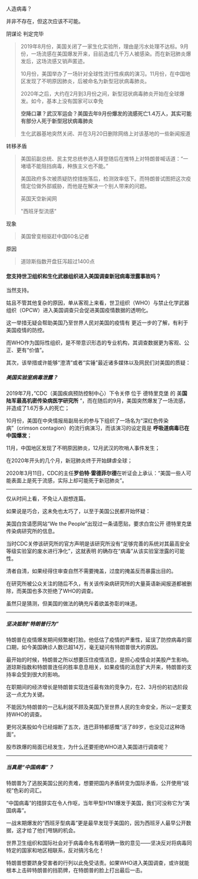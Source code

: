 人造病毒？

并非不存在，但这次应该不可能。

阴谋论 判定完毕

> 2019年8月份，美国关闭了一家生化实验所，理由是污水处理不达标。9月份，一场流感在美国爆发开来，目前造成几千万人被感染。而在新冠肺炎爆发后，这场流感又销声匿迹。
>
> 10月份，美国举办了一场针对全球性流行性疾病的演习。11月份，在中国地区发现了不明原因肺炎，后被命名为新型冠状病毒肺炎。
>
> 2020年之后，大约在2月到3月份之间，新型冠状病毒肺炎开始在全球爆发。如今，基本上没有国家可以幸免
>
> **空降口罩？武汉军运会？美国去年9月份爆发的流感死亡1.4万人，其实可能有部分人死于新型冠状病毒肺炎**
>
> 生化武器基地突然关闭、并在3月20日删除网络上对该基地的一些新闻报道

转移矛盾

> 美国前副总统、民主党总统参选人拜登随后在推特上对特朗普喊话道：“一堵墙不能阻挡病毒，种族主义也不能。”
>
>  美国政府多次被质疑防控措施落后，检测效率低下。而特朗普试图把这次疫情定位做外部威胁，而他是在解决一个别人带来的问题。
>
> 英国天空新闻网
>
> "西班牙型流感"

现象

> 美国曾变相驱赶中国60名记者

原因

> 道琼斯指数开盘狂泻超过1400点





#### 您支持世卫组织和生化武器组织进入美国调查新冠病毒泄露事故吗？

当然支持。

姑且不管其他复杂的原因，单从客观上来看，世卫组织（WHO）与禁止化学武器组织（OPCW）进入美国调查只会促进美国疫情数据的透明化。

这一举措无疑会帮助美国乃至世界人民对美国的疫情有 更近一步的了解，有利于美国疫情的防控。

而WHO作为国际性组织，是不带意识形态的专业机构，其调查数据更为客观、公正、更有“价值”。

其次，该举措或许能够“澄清”或者“实锤”最近诸多媒体以及网民们对美国的质疑：

##### 美国实验室病毒泄露？

2019年7月，”CDC（美国疾病预防控制中心）下令关停 位于 德特里克堡 的 美**国陆军最高机密传染病医学研究所** ”，而在随后的9月，美国突然爆发了一场流感，并造成了1.6万多人的死亡；

10月份，美国在中央情报局副局长的参与下组织了一场名为“深红色传染病”（crimson contagion）的流行病演习，而该演习的设定竟是 **呼吸道病毒已在中国爆发**；

11月，中国地区发现了不明原因肺炎，12月武汉的吹哨人事件发生；

在2020年开头的几个月，新冠肺炎终于开始肆虐全球；

2020年3月11日，CDC的主任**罗伯特·雷德菲尔德**在听证会上承认：“美国一些人可能表面上是死于流感，实际上却可能死于新冠肺炎”。

---

仅从时间上看，不免让人遐想连篇。

如果说是巧合，这未免也太巧了，以至于美国公民都开始怀疑：

美国白宫请愿网站“We the People”出现过一条请愿贴，要求白宫公开 德特里克堡传染病研究所的信息。

当时CDC关停该研究所的官方声明是该研究所没有“足够完善的系统对其最高安全等级实验室的废水进行净化”，这就表明 的确存在“病毒”从该实验室泄露的可能性。

清者自清，如果经得住审查自然不需要掩盖，过度的掩盖反而暴露出目的。

在研究所被公众关注的随后不久，有关该传染病研究所的大量英语新闻报道都被删除，而美国也多次拒绝了WHO的调查。

虽然只是猜测，但美国的做法的确充斥着欲盖弥彰的味道。

---

##### 坚决抵制“特朗普行为”

特朗普在疫情爆发期间频繁被打脸。他低估了疫情的严重性，延误了防控病毒的窗口期，如今美国确诊人数已超14万，毫无疑问有特朗普很大的原因。

最开始的时候，特朗普之所以想要压住疫情消息，是担心疫情会对美股产生影响。道琼斯指数和特朗普连任的胜率息息相关，如果疫情的消息扩大开来，特朗普的支持率会受到很大的影响。

在职期间的经济增长是特朗普实现连任最有效的竞争力，在2、3月份的初选阶段这一点尤为关键。

不能因为特朗普的一己私利就不顾及美国乃至世界人民的生命安全，所以一定要支持WHO的调查。

更何况美股如今已经熔断了五次，连巴菲特都感慨“活了89岁，也没见过这种场面”。

股市跌爆的局面已经发生，为什么还要拒绝WHO进入美国进行调查呢？

---

##### 当真是“中国病毒”？

特朗普为了逃脱美国公民的责难，想要把国内矛盾转变为国际矛盾，公开使用“歧视”色彩的词汇。

“中国病毒”的措辞实在令人作呕，当年甲型H1N1爆发于美国，我们可没称它为“美国病毒”。

一战末期爆发的“西班牙型病毒”更是最早发现于美国的，因为西班牙人最早公开数据，这才给了他们甩锅的机会。

世界卫生组织和国际社会对于病毒命名有着明确一致的意见——坚决反对将病毒同特定的国家和地区相联系，反对搞污名化！

特朗普想要跻身受害者的行列以此免受诘责。如果WHO进入美国调查，或许就能根本上击碎特朗普的挡箭牌，在特朗普的脸上打出最后一击。











